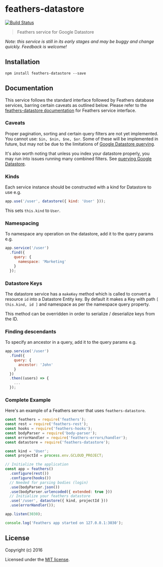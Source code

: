 # feathers-datastore

[![Build Status](https://travis-ci.org/bedeoverend/feathers-datastore.png?branch=master)](https://travis-ci.org/bedeoverend/feathers-datastore)

> Feathers service for Google Datastore

_Note: this service is still in its early stages and may be buggy and change quickly. Feedback is welcome!_

## Installation

```
npm install feathers-datastore --save
```

## Documentation

This service follows the standard interface followed by Feathers database services, barring certain caveats as outlined below. Please refer to the [feathers-datastore documentation](http://docs.feathersjs.com/) for Feathers service interface.

### Caveats

Proper pagination, sorting and certain query filters are not yet implemented. You cannot use: `$in, $nin, $ne, $or`. Some of these will be implemented in future, but may not be due to the limitations of [Google Datastore querying](https://cloud.google.com/datastore/docs/concepts/queries).

It's also worth noting that unless you index your datastore properly, you may run into issues running many combined filters. See [querying Google Datastore](https://cloud.google.com/datastore/docs/concepts/queries).

### Kinds
Each service instance should be constructed with a kind for Datastore to use e.g.
```js
app.use('/user', datastore({ kind: 'User' }));
```

This sets `this.kind` to `User`.

### Namespacing
To namespace any operation on the datastore, add it to the query params e.g.

```js
app.service('/user')
  .find({
    query: {
      namespace: 'Marketing'
    }
  });
```

### Datastore Keys
The datastore service has a `makeKey` method which is called to convert a resource `id` into a Datastore Entity key. By default it makes a Key with path `[ this.kind, id ]` and namespace as per the namespace query property.

This method can be overridden in order to serialize / deserialize keys from the ID. 

### Finding descendants

To specify an ancestor in a query, add it to the query params e.g.
```js
app.service('/user')
  .find({
    query: {
      ancestor: 'John'
    }
  })
  .then((users) => {
    ...
  });
```

### Complete Example

Here's an example of a Feathers server that uses `feathers-datastore`.

```js
const feathers = require('feathers');
const rest = require('feathers-rest');
const hooks = require('feathers-hooks');
const bodyParser = require('body-parser');
const errorHandler = require('feathers-errors/handler');
const datastore = require('feathers-datastore');

const kind = 'User';
const projectId = process.env.GCLOUD_PROJECT;

// Initialize the application
const app = feathers()
  .configure(rest())
  .configure(hooks())
  // Needed for parsing bodies (login)
  .use(bodyParser.json())
  .use(bodyParser.urlencoded({ extended: true }))
  // Initialize your feathers datastore
  .use('/user', datastore({ kind, projectId }))
  .use(errorHandler());

app.listen(3030);

console.log('Feathers app started on 127.0.0.1:3030');
```

## License

Copyright (c) 2016

Licensed under the [MIT license](LICENSE).
